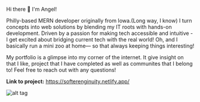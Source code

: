 Hi there 👋 I'm Angel!

Philly-based MERN developer originally from Iowa.(Long way, I know) I turn concepts into web solutions by blending my IT roots with hands-on development. Driven by a passion for making tech accessible and intuitive - I get excited about bridging current tech with the real world! Oh, and I basically run a mini zoo at home— so that always keeping things interesting!

My portfolio is a glimpse into my corner of the internet. It give insight on that I like, project that I have completed as well as communites that I belong to! Feel free to reach out with any questions!

**Link to project:** https://softerenginuity.netlify.app/

![alt tag](https://i.imgur.com/yitPuYY.png)


